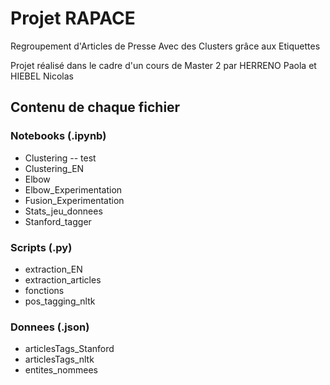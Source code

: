 # Projet RAPACE
Regroupement d'Articles de Presse Avec des Clusters grâce aux Etiquettes

Projet réalisé dans le cadre d'un cours de Master 2 par HERRENO Paola et HIEBEL Nicolas

## Contenu de chaque fichier

### Notebooks (.ipynb)

- Clustering
-- test
- Clustering_EN
- Elbow
- Elbow_Experimentation
- Fusion_Experimentation
- Stats_jeu_donnees
- Stanford_tagger

### Scripts (.py)

- extraction_EN
- extraction_articles
- fonctions
- pos_tagging_nltk

### Donnees (.json)

- articlesTags_Stanford
- articlesTags_nltk
- entites_nommees

